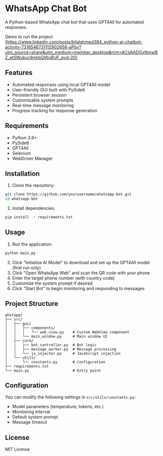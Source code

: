 # WhatsApp Chat Bot

A Python-based WhatsApp chat bot that uses GPT4All for automated responses.

Demo to run the project [https://www.linkedin.com/posts/bilalahmed384_python-ai-chatbot-activity-7316546731112902656-aPbv?utm_source=share&utm_medium=member_desktop&rcm=ACoAADGxNmwBZ_et5WuburdmkbQWuBUF_pyd-20]

## Features

- Automated responses using local GPT4All model
- User-friendly GUI built with PySide6
- Persistent browser session
- Customizable system prompts
- Real-time message monitoring
- Progress tracking for response generation

## Requirements

- Python 3.8+
- PySide6
- GPT4All
- Selenium
- WebDriver Manager

## Installation

1. Clone the repository:
```bash
git clone https://github.com/yourusername/whatsapp-bot.git
cd whatsapp-bot
```

2. Install dependencies:
```bash
pip install -r requirements.txt
```

## Usage

1. Run the application:
```bash
python main.py
```

2. Click "Initialize AI Model" to download and set up the GPT4All model (first run only)
3. Click "Open WhatsApp Web" and scan the QR code with your phone
4. Enter the target phone number (with country code)
5. Customize the system prompt if desired
6. Click "Start Bot" to begin monitoring and responding to messages

## Project Structure

```
whstapp/
├── src/
│   ├── gui/
│   │   ├── components/
│   │   │   └── web_view.py    # Custom WebView component
│   │   └── main_window.py     # Main window UI
│   ├── core/
│   │   ├── bot_controller.py  # Bot logic
│   │   ├── message_worker.py  # Message processing
│   │   └── js_injector.py     # JavaScript injection
│   └── utils/
│       └── constants.py       # Configuration
├── requirements.txt
└── main.py                    # Entry point
```

## Configuration

You can modify the following settings in `src/utils/constants.py`:

- Model parameters (temperature, tokens, etc.)
- Monitoring interval
- Default system prompt
- Message timeout

## License

MIT License 
